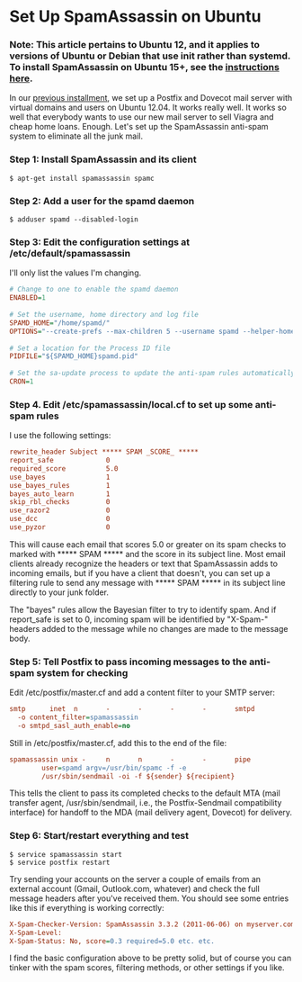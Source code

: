 # Set Up SpamAssassin on Ubuntu 

### Note: This article pertains to Ubuntu 12, and it applies to versions of Ubuntu or Debian that use init rather than systemd. To install SpamAssassin on Ubuntu 15+, see the [instructions here](Ubuntu15.md).

In our [previous installment](https://github.com/geoffstratton/Ubuntu-Email-Server), we set up a Postfix and Dovecot mail server with virtual domains and users on Ubuntu 12.04. It works really well. It works so well that everybody wants to use our new mail server to sell Viagra and cheap home loans. Enough. Let's set up the SpamAssassin anti-spam system to eliminate all the junk mail. 

### Step 1: Install SpamAssassin and its client

```shell	
$ apt-get install spamassassin spamc
```

### Step 2: Add a user for the spamd daemon

```shell	
$ adduser spamd --disabled-login
```

### Step 3: Edit the configuration settings at /etc/default/spamassassin

I'll only list the values I'm changing.

```ini
# Change to one to enable the spamd daemon
ENABLED=1
 
# Set the username, home directory and log file
SPAMD_HOME="/home/spamd/"
OPTIONS="--create-prefs --max-children 5 --username spamd --helper-home-dir ${SPAMD_HOME} -s ${SPAMD_HOME}spamd.log"
 
# Set a location for the Process ID file
PIDFILE="${SPAMD_HOME}spamd.pid"
 
# Set the sa-update process to update the anti-spam rules automatically on a nightly basis
CRON=1
```

### Step 4. Edit /etc/spamassassin/local.cf to set up some anti-spam rules

I use the following settings:

```ini
rewrite_header Subject ***** SPAM _SCORE_ *****
report_safe             0
required_score          5.0
use_bayes               1
use_bayes_rules         1
bayes_auto_learn        1
skip_rbl_checks         0
use_razor2              0
use_dcc                 0
use_pyzor               0
```

This will cause each email that scores 5.0 or greater on its spam checks to marked with ***** SPAM ***** and the score in its subject line. Most email clients already recognize the headers or text that SpamAssassin adds to incoming emails, but if you have a client that doesn't, you can set up a filtering rule to send any message with ***** SPAM ***** in its subject line directly to your junk folder.

The "bayes" rules allow the Bayesian filter to try to identify spam. And if report_safe is set to 0, incoming spam will be identified by "X-Spam-" headers added to the message while no changes are made to the message body.

### Step 5: Tell Postfix to pass incoming messages to the anti-spam system for checking

Edit /etc/postfix/master.cf and add a content filter to your SMTP server:
	
```ini
smtp      inet  n       -       -       -       -       smtpd
  -o content_filter=spamassassin
  -o smtpd_sasl_auth_enable=no
```

Still in /etc/postfix/master.cf, add this to the end of the file:

```ini	
spamassassin unix -     n       n       -       -       pipe
        user=spamd argv=/usr/bin/spamc -f -e  
        /usr/sbin/sendmail -oi -f ${sender} ${recipient}
```

This tells the client to pass its completed checks to the default MTA (mail transfer agent, /usr/sbin/sendmail, i.e., the Postfix-Sendmail compatibility interface) for handoff to the MDA (mail delivery agent, Dovecot) for delivery.

### Step 6: Start/restart everything and test
	
```shell 
$ service spamassassin start
$ service postfix restart
```

Try sending your accounts on the server a couple of emails from an external account (Gmail, Outlook.<span></span>com, whatever) and check the full message headers after you've received them. You should see some entries like this if everything is working correctly:

```ini	
X-Spam-Checker-Version: SpamAssassin 3.3.2 (2011-06-06) on myserver.com
X-Spam-Level: 
X-Spam-Status: No, score=0.3 required=5.0 etc. etc.
```

I find the basic configuration above to be pretty solid, but of course you can tinker with the spam scores, filtering methods, or other settings if you like.